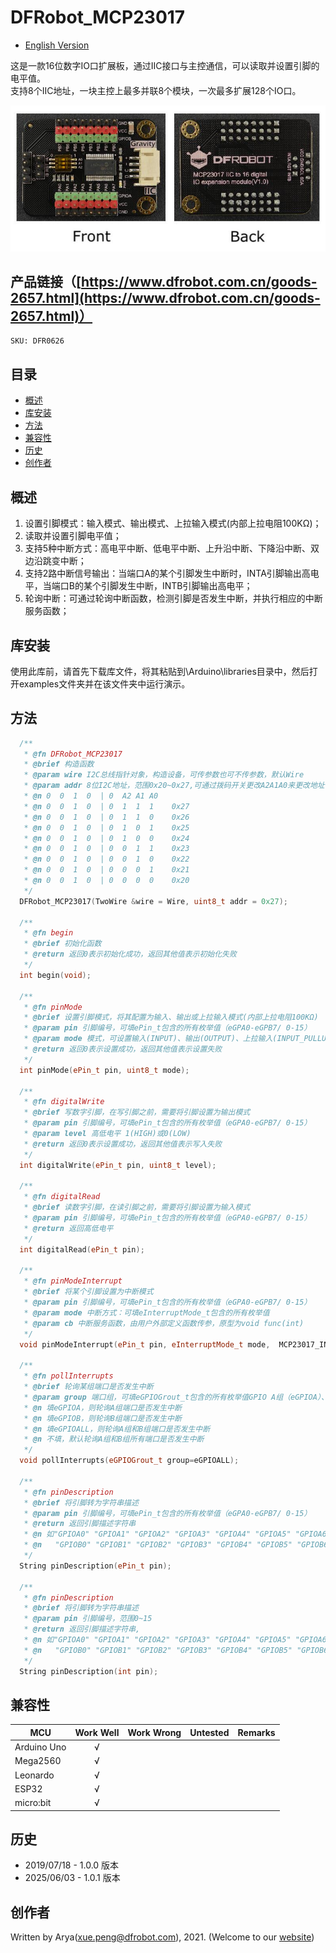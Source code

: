 DFRobot_MCP23017
===========================

* [English Version](./README.md)

这是一款16位数字IO口扩展板，通过IIC接口与主控通信，可以读取并设置引脚的电平值。<br>
支持8个IIC地址，一块主控上最多并联8个模块，一次最多扩展128个IO口。<br>

![产品效果图](./resources/images/DFR0626-image.jpg)


## 产品链接（[https://www.dfrobot.com.cn/goods-2657.html](https://www.dfrobot.com.cn/goods-2657.html)）
    SKU: DFR0626   
   
## 目录

* [概述](#概述)
* [库安装](#库安装)
* [方法](#方法)
* [兼容性](#兼容性)
* [历史](#历史)
* [创作者](#创作者)

## 概述

1. 设置引脚模式：输入模式、输出模式、上拉输入模式(内部上拉电阻100KΩ)；<br>
2. 读取并设置引脚电平值；<br>
3. 支持5种中断方式：高电平中断、低电平中断、上升沿中断、下降沿中断、双边沿跳变中断；<br>
4. 支持2路中断信号输出：当端口A的某个引脚发生中断时，INTA引脚输出高电平，当端口B的某个引脚发生中断，INTB引脚输出高电平；<br>
5. 轮询中断：可通过轮询中断函数，检测引脚是否发生中断，并执行相应的中断服务函数；<br>

## 库安装

使用此库前，请首先下载库文件，将其粘贴到\Arduino\libraries目录中，然后打开examples文件夹并在该文件夹中运行演示。

## 方法

```C++
  /**
   * @fn DFRobot_MCP23017
   * @brief 构造函数
   * @param wire I2C总线指针对象，构造设备，可传参数也可不传参数，默认Wire
   * @param addr 8位I2C地址，范围0x20~0x27,可通过拨码开关更改A2A1A0来更改地址，构造设备时，可以指定它的I2C地址，默认0x27
   * @n 0  0  1  0  | 0  A2 A1 A0
   * @n 0  0  1  0  | 0  1  1  1    0x27
   * @n 0  0  1  0  | 0  1  1  0    0x26
   * @n 0  0  1  0  | 0  1  0  1    0x25
   * @n 0  0  1  0  | 0  1  0  0    0x24
   * @n 0  0  1  0  | 0  0  1  1    0x23
   * @n 0  0  1  0  | 0  0  1  0    0x22
   * @n 0  0  1  0  | 0  0  0  1    0x21
   * @n 0  0  1  0  | 0  0  0  0    0x20
   */
  DFRobot_MCP23017(TwoWire &wire = Wire, uint8_t addr = 0x27);

  /**
   * @fn begin
   * @brief 初始化函数
   * @return 返回0表示初始化成功，返回其他值表示初始化失败
   */
  int begin(void);
  
  /**
   * @fn pinMode
   * @brief 设置引脚模式，将其配置为输入、输出或上拉输入模式(内部上拉电阻100KΩ)
   * @param pin 引脚编号，可填ePin_t包含的所有枚举值（eGPA0-eGPB7/ 0-15）
   * @param mode 模式，可设置输入(INPUT)、输出(OUTPUT)、上拉输入(INPUT_PULLUP)模式(内部上拉电阻100KΩ)
   * @return 返回0表示设置成功，返回其他值表示设置失败
   */
  int pinMode(ePin_t pin, uint8_t mode);
  
  /**
   * @fn digitalWrite
   * @brief 写数字引脚，在写引脚之前，需要将引脚设置为输出模式
   * @param pin 引脚编号，可填ePin_t包含的所有枚举值（eGPA0-eGPB7/ 0-15）
   * @param level 高低电平 1(HIGH)或0(LOW)
   * @return 返回0表示设置成功，返回其他值表示写入失败
   */
  int digitalWrite(ePin_t pin, uint8_t level);
  
  /**
   * @fn digitalRead
   * @brief 读数字引脚，在读引脚之前，需要将引脚设置为输入模式
   * @param pin 引脚编号，可填ePin_t包含的所有枚举值（eGPA0-eGPB7/ 0-15）
   * @return 返回高低电平
   */
  int digitalRead(ePin_t pin);
  
  /**
   * @fn pinModeInterrupt
   * @brief 将某个引脚设置为中断模式
   * @param pin 引脚编号，可填ePin_t包含的所有枚举值（eGPA0-eGPB7/ 0-15）
   * @param mode 中断方式：可填eInterruptMode_t包含的所有枚举值
   * @param cb 中断服务函数，由用户外部定义函数传参，原型为void func(int)
   */
  void pinModeInterrupt(ePin_t pin, eInterruptMode_t mode,  MCP23017_INT_CB cb);
  
  /**
   * @fn pollInterrupts
   * @brief 轮询某组端口是否发生中断
   * @param group 端口组，可填eGPIOGrout_t包含的所有枚举值GPIO A组（eGPIOA）、GPIO B组（eGPIOB）A+B组（eGPIOALL）
   * @n 填eGPIOA，则轮询A组端口是否发生中断
   * @n 填eGPIOB，则轮询B组端口是否发生中断
   * @n 填eGPIOALL，则轮询A组和B组端口是否发生中断
   * @n 不填，默认轮询A组和B组所有端口是否发生中断
   */
  void pollInterrupts(eGPIOGrout_t group=eGPIOALL);
  
  /**
   * @fn pinDescription
   * @brief 将引脚转为字符串描述
   * @param pin 引脚编号，可填ePin_t包含的所有枚举值（eGPA0-eGPB7/ 0-15）
   * @return 返回引脚描述字符串
   * @n 如"GPIOA0" "GPIOA1" "GPIOA2" "GPIOA3" "GPIOA4" "GPIOA5" "GPIOA6" "GPIOA7"
   * @n   "GPIOB0" "GPIOB1" "GPIOB2" "GPIOB3" "GPIOB4" "GPIOB5" "GPIOB6" "GPIOB7"
   */
  String pinDescription(ePin_t pin);
  
  /**
   * @fn pinDescription
   * @brief 将引脚转为字符串描述
   * @param pin 引脚编号，范围0~15
   * @return 返回引脚描述字符串,
   * @n 如"GPIOA0" "GPIOA1" "GPIOA2" "GPIOA3" "GPIOA4" "GPIOA5" "GPIOA6" "GPIOA7"
   * @n   "GPIOB0" "GPIOB1" "GPIOB2" "GPIOB3" "GPIOB4" "GPIOB5" "GPIOB6" "GPIOB7"
   */
  String pinDescription(int pin);
```

## 兼容性

MCU                | Work Well    | Work Wrong   | Untested    | Remarks
------------------ | :----------: | :----------: | :---------: | -----
Arduino Uno        |      √       |              |             | 
Mega2560        |      √       |              |             | 
Leonardo        |      √       |              |             | 
ESP32         |      √       |              |             | 
micro:bit        |      √       |              |             | 

## 历史

- 2019/07/18 - 1.0.0 版本
- 2025/06/03 - 1.0.1 版本

## 创作者

Written by Arya(xue.peng@dfrobot.com), 2021. (Welcome to our [website](https://www.dfrobot.com/))




